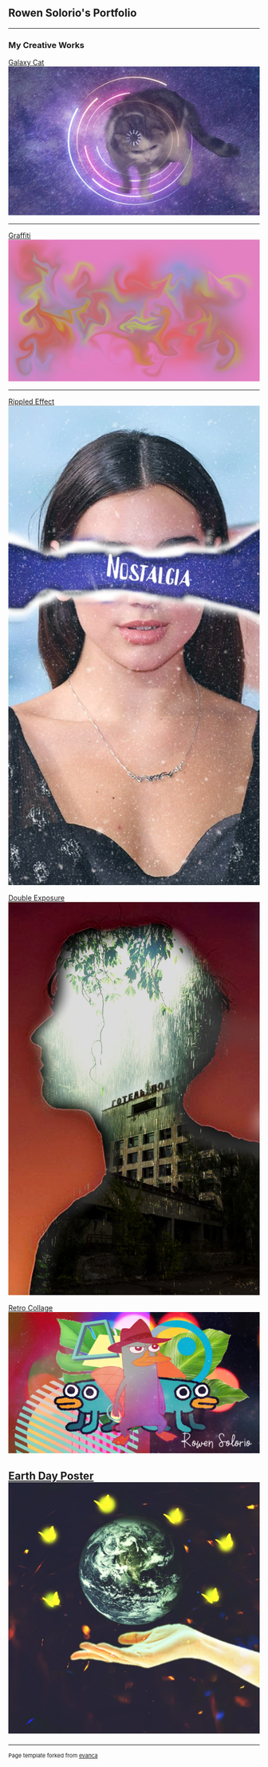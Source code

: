 ## Rowen Solorio's Portfolio

---

### My Creative Works
[Galaxy Cat](/sample_page)
<img src="images/GalaxyCat.jpg?raw=true"/>

---
[Graffiti](/pdf/sample_presentation.pdf)
<img src="/images/Graffiti.png?raw=true"/>

---
[Rippled Effect](http://example.com/)
<img src="/images/RippledPaper.jpg?raw=true"/>

[Double Exposure](http://example.com/)
<img src="/images/DoubleExposure.png?raw=true"/>

[Retro Collage](http://example.com/)
<img src="/images/RetroCollage.png?raw=true"/>

[Earth Day Poster](http://example.com/)
<img src="/images/EarthDayPoster.jpg?raw=true"/>
---







---
<p style="font-size:11px">Page template forked from <a href="https://github.com/evanca/quick-portfolio">evanca</a></p>
<!-- Remove above link if you don't want to attibute -->
